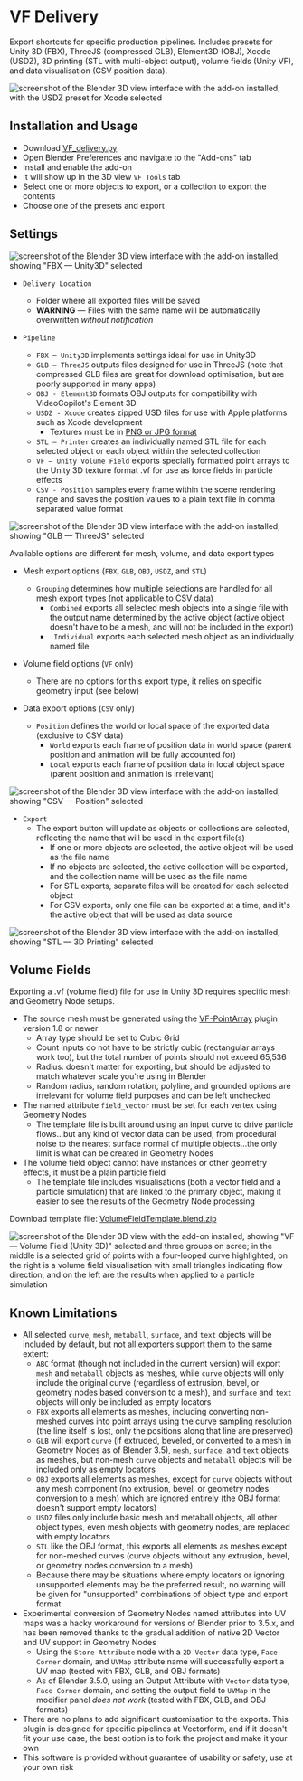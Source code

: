 # VF Delivery

Export shortcuts for specific production pipelines. Includes presets for Unity 3D (FBX), ThreeJS (compressed GLB), Element3D (OBJ), Xcode (USDZ), 3D printing (STL with multi-object output), volume fields (Unity VF), and data visualisation (CSV position data).

![screenshot of the Blender 3D view interface with the add-on installed, with the USDZ preset for Xcode selected](images/banner.jpg)

## Installation and Usage
- Download [VF_delivery.py](https://raw.githubusercontent.com/jeinselen/VF-BlenderDelivery/main/VF_delivery.py)
- Open Blender Preferences and navigate to the "Add-ons" tab
- Install and enable the add-on
- It will show up in the 3D view `VF Tools` tab
- Select one or more objects to export, or a collection to export the contents
- Choose one of the presets and export

## Settings

![screenshot of the Blender 3D view interface with the add-on installed, showing "FBX — Unity3D" selected](images/screenshot-fbx.png)

- `Delivery Location`
	- Folder where all exported files will be saved
	- **WARNING** — Files with the same name will be automatically overwritten _without notification_

- `Pipeline`
	- `FBX — Unity3D` implements settings ideal for use in Unity3D
	- `GLB — ThreeJS` outputs files designed for use in ThreeJS (note that compressed GLB files are great for download optimisation, but are poorly supported in many apps)
	- `OBJ - Element3D` formats OBJ outputs for compatibility with VideoCopilot's Element 3D
	- `USDZ - Xcode` creates zipped USD files for use with Apple platforms such as Xcode development
		- Textures must be in [PNG or JPG format](https://openusd.org/release/spec_usdz.html)
	- `STL — Printer` creates an individually named STL file for each selected object or each object within the selected collection
	- `VF — Unity Volume Field` exports specially formatted point arrays to the Unity 3D texture format .vf for use as force fields in particle effects
	- `CSV - Position` samples every frame within the scene rendering range and saves the position values to a plain text file in comma separated value format

![screenshot of the Blender 3D view interface with the add-on installed, showing "GLB — ThreeJS" selected](images/screenshot-glb.png)

Available options are different for mesh, volume, and data export types

- Mesh export options (`FBX`, `GLB`, `OBJ`, `USDZ`, and `STL`)
	- `Grouping` determines how multiple selections are handled for all mesh export types (not applicable to CSV data)
		- `Combined` exports all selected mesh objects into a single file with the output name determined by the active object (active object doesn't have to be a mesh, and will not be included in the export)
		- `	Individual` exports each selected mesh object as an individually named file
- Volume field options (`VF` only)
  - There are no options for this export type, it relies on specific geometry input (see below)

- Data export options (`CSV` only)
  - `Position` defines the world or local space of the exported data (exclusive to CSV data)
  	- `World` exports each frame of position data in world space (parent position and animation will be fully accounted for)
  	- `Local` exports each frame of position data in local object space (parent position and animation is irrelelvant)

![screenshot of the Blender 3D view interface with the add-on installed, showing "CSV — Position" selected](images/screenshot-csv.png)

- `Export`
	- The export button will update as objects or collections are selected, reflecting the name that will be used in the export file(s)
		- If one or more objects are selected, the active object will be used as the file name
		- If no objects are selected, the active collection will be exported, and the collection name will be used as the file name
		- For STL exports, separate files will be created for each selected object
		- For CSV exports, only one file can be exported at a time, and it's the active object that will be used as data source

![screenshot of the Blender 3D view interface with the add-on installed, showing "STL — 3D Printing" selected](images/screenshot-stl.png)



## Volume Fields

Exporting a .vf (volume field) file for use in Unity 3D requires specific mesh and Geometry Node setups.

- The source mesh must be generated using the [VF-PointArray](https://github.com/jeinselenVF/VF-BlenderPointArray) plugin version 1.8 or newer
  - Array type should be set to Cubic Grid
  - Count inputs do not have to be strictly cubic (rectangular arrays work too), but the total number of points should not exceed 65,536
  - Radius: doesn't matter for exporting, but should be adjusted to match whatever scale you're using in Blender
  - Random radius, random rotation, polyline, and grounded options are irrelevant for volume field purposes and can be left unchecked
- The named attribute `field_vector` must be set for each vertex using Geometry Nodes
  - The template file is built around using an input curve to drive particle flows...but any kind of vector data can be used, from procedural noise to the nearest surface normal of multiple objects...the only limit is what can be created in Geometry Nodes
- The volume field object cannot have instances or other geometry effects, it must be a plain particle field
	- The template file includes visualisations (both a vector field and a particle simulation) that are linked to the primary object, making it easier to see the results of the Geometry Node processing


Download template file: [VolumeFieldTemplate.blend.zip](images/VolumeFieldTemplate.blend.zip)

![screenshot of the Blender 3D view with the add-on installed, showing "VF — Volume Field (Unity 3D)" selected and three groups on scree; in the middle is a selected grid of points with a four-looped curve highlighted, on the right is a volume field visualisation with small triangles indicating flow direction, and on the left are the results when applied to a particle simulation](images/screenshot-vf.jpg)





## Known Limitations

- All selected `curve`, `mesh`, `metaball`, `surface`, and `text` objects will be included by default, but not all exporters support them to the same extent:
	- `ABC` format (though not included in the current version) will export `mesh` and `metaball` objects as meshes, while `curve` objects will only include the original curve (regardless of extrusion, bevel, or geometry nodes based conversion to a mesh), and `surface` and `text` objects will only be included as empty locators
	- `FBX` exports all elements as meshes, including converting non-meshed curves into point arrays using the curve sampling resolution (the line itself is lost, only the positions along that line are preserved)
	- `GLB` will export `curve` (if extruded, beveled, or converted to a mesh in Geometry Nodes as of Blender 3.5), `mesh`, `surface`, and `text` objects as meshes, but non-mesh `curve` objects and `metaball` objects will be included only as empty locators
	- `OBJ` exports all elements as meshes, except for `curve` objects without any mesh component (no extrusion, bevel, or geometry nodes conversion to a mesh) which are ignored entirely (the OBJ format doesn't support empty locators)
	- `USDZ` files only include basic mesh and metaball objects, all other object types, even mesh objects with geometry nodes, are replaced with empty locators
	- `STL` like the OBJ format, this exports all elements as meshes except for non-meshed curves (curve objects without any extrusion, bevel, or geometry nodes conversion to a mesh)
	- Because there may be situations where empty locators or ignoring unsupported elements may be the preferred result, no warning will be given for "unsupported" combinations of object type and export format
- Experimental conversion of Geometry Nodes named attributes into UV maps was a hacky workaround for versions of Blender prior to 3.5.x, and has been removed thanks to the gradual addition of native 2D Vector and UV support in Geometry Nodes
	- Using the `Store Attribute` node with a `2D Vector` data type, `Face Corner` domain, and `UVMap` attribute name will successfully export a UV map (tested with FBX, GLB, and OBJ formats)
	- As of Blender 3.5.0, using an Output Attribute with `Vector` data type, `Face Corner` domain, and setting the output field to `UVMap` in the modifier panel _does not work_ (tested with FBX, GLB, and OBJ formats)
- There are no plans to add significant customisation to the exports. This plugin is designed for specific pipelines at Vectorform, and if it doesn't fit your use case, the best option is to fork the project and make it your own
- This software is provided without guarantee of usability or safety, use at your own risk